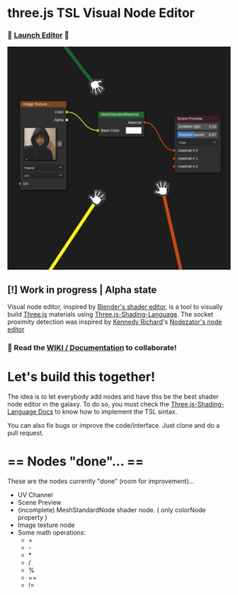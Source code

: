 # three.js TSL Visual Node Editor

### :rocket: [Launch Editor](https://bandinopla.github.io/three.js-visual-node-editor/) :rocket:

[![cover](/public/cover.png)](https://bandinopla.github.io/three.js-visual-node-editor/)

## **[!] Work in progress | Alpha state** <br/>
Visual node editor, inspired by [Blender's shader editor](https://www.blender.org/), is a tool to visually build [Three.js](https://threejs.org/) materials using [Three.js-Shading-Language](https://github.com/mrdoob/three.js/wiki/Three.js-Shading-Language).  The socket proximity detection was inspired by [Kennedy Richard](https://x.com/KennedyRichard)'s [Nodezator's node editor](https://x.com/KennedyRichard/status/1823905562192449762)

### :bookmark_tabs: Read the [WIKI / Documentation](https://github.com/bandinopla/three.js-visual-node-editor/wiki/three.js-TSL-Visual-Node-Editor) to collaborate!

# Let's build this together!
The idea is to let everybody add nodes and have this be the best shader node editor in the galaxy. To do so, you must check the [Three.js-Shading-Language Docs](https://github.com/mrdoob/three.js/wiki/Three.js-Shading-Language) to know how to implement the TSL sintax.

You can also fix bugs or improve the code/interface. Just clone and do a pull request.

# == Nodes "done"... ==
These are the nodes currently "done" (room for improvement)...
- UV Channel
- Scene Preview
- (incomplete) MeshStandardNode shader node. ( only colorNode property )
- Image texture node
- Some math operations: 
    - \+
    - \-
    - \*
    - \/
    - \%
    - \=\=
    - != 